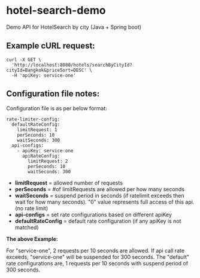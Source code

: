 # hotel-search-demo
Demo API for HotelSearch by city (Java + Spring boot)


## Example cURL request:
```
curl -X GET \
  'http://localhost:8080/hotels/searchByCityId?cityId=Bangkok&priceSort=DESC' \
  -H 'apiKey: service-one' 
```
  

## Configuration file notes:
Configuration file is as per below format:
```
rate-limiter-config:
  defaultRateConfig:
    limitRequest: 1
    perSeconds: 10
    waitSeconds: 300
  api-configs:
    - apiKey: service-one
      apiRateConfig:
        limitRequest: 2
        perSeconds: 10
        waitSeconds: 300
```
- **limitRequest** = allowed number of requests
- **perSeconds** = #of limitRequests are allowed per how many seconds
- **waitSeconds** = suspend period in seconds (if ratelimit exceeds then wait for how many seconds). "0" value represents full access of this api. (no rate limit)
- **api-configs** = set rate configurations based on different apiKey
- **defaultRateConfig** = default rate configuration (if any apiKey is not matched)

**The above Example:** 

For "service-one", 2 requests per 10 seconds are allowed. If api call rate exceeds, "service-one" will be suspended for 300 seconds.
The "default" rate configurations are, 1 requests per 10 seconds with suspend period of 300 seconds.
